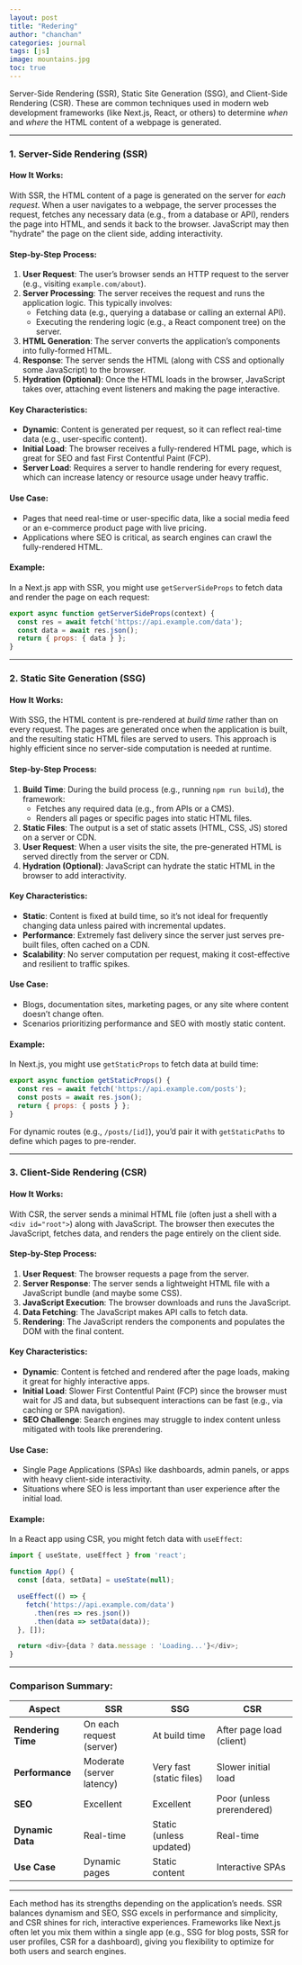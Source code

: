 ```yaml
---
layout: post
title: "Redering"
author: "chanchan"
categories: journal
tags: [js]
image: mountains.jpg
toc: true
---
```


Server-Side Rendering (SSR), Static Site Generation (SSG), and Client-Side Rendering (CSR). These are common techniques used in modern web development frameworks (like Next.js, React, or others) to determine *when* and *where* the HTML content of a webpage is generated. 

---

### 1. **Server-Side Rendering (SSR)**  
#### How It Works:
With SSR, the HTML content of a page is generated on the server for *each request*. When a user navigates to a webpage, the server processes the request, fetches any necessary data (e.g., from a database or API), renders the page into HTML, and sends it back to the browser. JavaScript may then "hydrate" the page on the client side, adding interactivity.

#### Step-by-Step Process:
1. **User Request**: The user’s browser sends an HTTP request to the server (e.g., visiting `example.com/about`).
2. **Server Processing**: The server receives the request and runs the application logic. This typically involves:
   - Fetching data (e.g., querying a database or calling an external API).
   - Executing the rendering logic (e.g., a React component tree) on the server.
3. **HTML Generation**: The server converts the application’s components into fully-formed HTML.
4. **Response**: The server sends the HTML (along with CSS and optionally some JavaScript) to the browser.
5. **Hydration (Optional)**: Once the HTML loads in the browser, JavaScript takes over, attaching event listeners and making the page interactive.

#### Key Characteristics:
- **Dynamic**: Content is generated per request, so it can reflect real-time data (e.g., user-specific content).
- **Initial Load**: The browser receives a fully-rendered HTML page, which is great for SEO and fast First Contentful Paint (FCP).
- **Server Load**: Requires a server to handle rendering for every request, which can increase latency or resource usage under heavy traffic.

#### Use Case:
- Pages that need real-time or user-specific data, like a social media feed or an e-commerce product page with live pricing.
- Applications where SEO is critical, as search engines can crawl the fully-rendered HTML.

#### Example:
In a Next.js app with SSR, you might use `getServerSideProps` to fetch data and render the page on each request:

```javascript
export async function getServerSideProps(context) {
  const res = await fetch('https://api.example.com/data');
  const data = await res.json();
  return { props: { data } };
}
```

---

### 2. **Static Site Generation (SSG)**  
#### How It Works:
With SSG, the HTML content is pre-rendered at *build time* rather than on every request. The pages are generated once when the application is built, and the resulting static HTML files are served to users. This approach is highly efficient since no server-side computation is needed at runtime.

#### Step-by-Step Process:
1. **Build Time**: During the build process (e.g., running `npm run build`), the framework:
   - Fetches any required data (e.g., from APIs or a CMS).
   - Renders all pages or specific pages into static HTML files.
2. **Static Files**: The output is a set of static assets (HTML, CSS, JS) stored on a server or CDN.
3. **User Request**: When a user visits the site, the pre-generated HTML is served directly from the server or CDN.
4. **Hydration (Optional)**: JavaScript can hydrate the static HTML in the browser to add interactivity.

#### Key Characteristics:
- **Static**: Content is fixed at build time, so it’s not ideal for frequently changing data unless paired with incremental updates.
- **Performance**: Extremely fast delivery since the server just serves pre-built files, often cached on a CDN.
- **Scalability**: No server computation per request, making it cost-effective and resilient to traffic spikes.

#### Use Case:
- Blogs, documentation sites, marketing pages, or any site where content doesn’t change often.
- Scenarios prioritizing performance and SEO with mostly static content.

#### Example:
In Next.js, you might use `getStaticProps` to fetch data at build time:

```javascript
export async function getStaticProps() {
  const res = await fetch('https://api.example.com/posts');
  const posts = await res.json();
  return { props: { posts } };
}
```
For dynamic routes (e.g., `/posts/[id]`), you’d pair it with `getStaticPaths` to define which pages to pre-render.

---

### 3. **Client-Side Rendering (CSR)**  
#### How It Works:
With CSR, the server sends a minimal HTML file (often just a shell with a `<div id="root">`) along with JavaScript. The browser then executes the JavaScript, fetches data, and renders the page entirely on the client side.

#### Step-by-Step Process:
1. **User Request**: The browser requests a page from the server.
2. **Server Response**: The server sends a lightweight HTML file with a JavaScript bundle (and maybe some CSS).
3. **JavaScript Execution**: The browser downloads and runs the JavaScript.
4. **Data Fetching**: The JavaScript makes API calls to fetch data.
5. **Rendering**: The JavaScript renders the components and populates the DOM with the final content.

#### Key Characteristics:
- **Dynamic**: Content is fetched and rendered after the page loads, making it great for highly interactive apps.
- **Initial Load**: Slower First Contentful Paint (FCP) since the browser must wait for JS and data, but subsequent interactions can be fast (e.g., via caching or SPA navigation).
- **SEO Challenge**: Search engines may struggle to index content unless mitigated with tools like prerendering.

#### Use Case:
- Single Page Applications (SPAs) like dashboards, admin panels, or apps with heavy client-side interactivity.
- Situations where SEO is less important than user experience after the initial load.

#### Example:
In a React app using CSR, you might fetch data with `useEffect`:

```javascript
import { useState, useEffect } from 'react';

function App() {
  const [data, setData] = useState(null);

  useEffect(() => {
    fetch('https://api.example.com/data')
      .then(res => res.json())
      .then(data => setData(data));
  }, []);

  return <div>{data ? data.message : 'Loading...'}</div>;
}
```

---

### Comparison Summary:
| Aspect              | SSR                       | SSG                      | CSR                      |
|---------------------|---------------------------|--------------------------|--------------------------|
| **Rendering Time**  | On each request (server)  | At build time           | After page load (client) |
| **Performance**     | Moderate (server latency) | Very fast (static files)| Slower initial load      |
| **SEO**             | Excellent                 | Excellent                | Poor (unless prerendered)|
| **Dynamic Data**    | Real-time                | Static (unless updated)  | Real-time                |
| **Use Case**        | Dynamic pages            | Static content           | Interactive SPAs         |

---

Each method has its strengths depending on the application’s needs. SSR balances dynamism and SEO, SSG excels in performance and simplicity, and CSR shines for rich, interactive experiences. Frameworks like Next.js often let you mix them within a single app (e.g., SSG for blog posts, SSR for user profiles, CSR for a dashboard), giving you flexibility to optimize for both users and search engines.